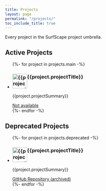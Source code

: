 ```yaml
---
title: Projects
layout: page
permalink: "/projects/"
toc_include_title: true
---
```


Every project in the SurfScape project umbrella.

## Active Projects

<ul class="sk-card-list">
{%- for project in projects.main -%}
    <li>
    <h3 style="display:flex;" id="{{project.projectTitle | slugify }}" tabindex="-1"><img src="/static/images/branding/projects/{{project.projectBrand}}" alt="{{project.projectTitle}} branding" width="48px" height="48px"> {{project.projectTitle}}</h3>
    <p>{{project.projectSummary}}</p>
    <a href="#" class="sk-button" >Not available</a>
    </li>
{%- endfor -%}
</ul>

## Deprecated Projects

<ul class="sk-card-list">
{%- for project in projects.deprecated -%}
    <li>
    <h3 style="display:flex;" id="{{project.projectTitle | slugify }}" tabindex="-1"><img src="/static/images/branding/projects/{{project.projectBrand}}" alt="{{project.projectTitle}} branding" width="48px" height="48px"> {{project.projectTitle}}</h3>
    <p>{{project.projectSummary}}</p>
    <a href="{{project.projectPage}}" class="sk-button">GitHub Repository (archived)</a>
    </li>
{%- endfor -%}
</ul>

